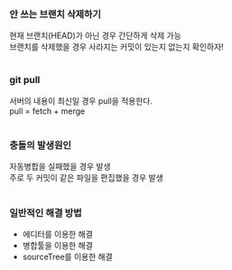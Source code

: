 ### 안 쓰는 브랜치 삭제하기
현재 브랜치(HEAD)가 아닌 경우 간단하게 삭제 가능  
브랜치를 삭제했을 경우 사라지는 커밋이 있는지 없는지 확인하자!
#

### git pull
서버의 내용이 최신일 경우 pull을 적용한다.  
pull = fetch + merge
#

### 충돌의 발생원인
자동병합을 실패했을 경우 발생  
주로 두 커밋이 같은 파일을 편집했을 경우 발생
#

### 일반적인 해결 방법
- 에디터를 이용한 해결
- 병합툴을 이용한 해결
- sourceTree를 이용한 해결
